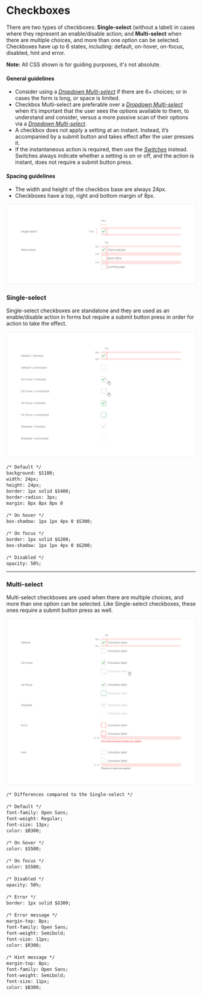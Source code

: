 # Checkboxes

There are two types of checkboxes: **Single-select** \(without a label\) in cases where they represent an enable/disable action; and **Multi-select** when there are multiple choices, and more than one option can be selected. Checkboxes have up to 6 states, including: default, on-hover, on-focus, disabled, hint and error.

**Note:** All CSS shown is for guiding purposes, it's not absolute.

#### General guidelines

* Consider using a [_Dropdown Multi-select_](//atoms/dropdowns.html#multi-select) if there are 6+ choices; or in cases the form is long, or space is limited.
* Checkbox Multi-select are preferable over a [_Dropdown Multi-select_](//atoms/dropdowns.html#multi-select) when it’s important that the user sees the options available to them, to understand and consider, versus a more passive scan of their options via a [_Dropdown Multi-select_](//atoms/dropdowns.html#multi-select).
* A checkbox does not apply a setting at an instant. Instead, it’s accompanied by a submit button and takes effect after the user presses it.
* If the instantaneous action is required, then use the [_Switches_](#) instead. Switches always indicate whether a setting is on or off, and the action is instant, does not require a submit button press.

#### Spacing guidelines

* The width and height of the checkbox base are always 24px.
* Checkboxes have a top, right and bottom margin of 8px.

![](/assets/atoms/checkboxes-spacing.png)

### Single-select

Single-select checkboxes are standalone and they are used as an enable/disable action in forms but require a submit button press in order for action to take the effect.

![](/assets/atoms/checkboxes-single-select-states.png)

```
/* Default */
background: $S100;
width: 24px;
height: 24px;
border: 1px solid $S400;
border-radius: 3px;
margin: 8px 8px 8px 0

/* On hover */
box-shadow: 1px 1px 4px 0 $S300;

/* On focus */
border: 1px solid $G200;
box-shadow: 1px 1px 4px 0 $G200;

/* Disabled */
opacity: 50%;
```

---

### Multi-select

Multi-select checkboxes are used when there are multiple choices, and more than one option can be selected. Like Single-select checkboxes, these ones require a submit button press as well.

![](/assets/atoms/checkboxes-multi-select-states.png)

```
/* Differences compared to the Single-select */

/* Default */
font-family: Open Sans;
font-weight: Regular;
font-size: 13px;
color: $B300;

/* On hover */
color: $S500;

/* On focus */
color: $S500;

/* Disabled */
opacity: 50%;

/* Error */
border: 1px solid $G300;

/* Error message */
margin-top: 8px;
font-family: Open Sans;
font-weight: Semibold;
font-size: 11px;
color: $R300;

/* Hint message */
margin-top: 8px;
font-family: Open Sans;
font-weight: Semibold;
font-size: 11px;
color: $B300;
```



